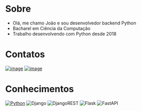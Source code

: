 # Sobre 
- Olá, me chamo João e sou desenvolvedor backend Python
- Bacharel em Ciência da Computação
- Trabalho desenvolvendo com Python desde 2018

# Contatos
[![image](https://img.shields.io/badge/LinkedIn-0077B5?style=for-the-badge&logo=linkedin&logoColor=white)](https://www.linkedin.com/in/macedo-dev/)
[![image](https://img.shields.io/badge/Gmail-D14836?style=for-the-badge&logo=gmail&logoColor=white)](mailto:macdjoao@gmail.com)

# Conhecimentos
[![Python](https://img.shields.io/badge/Python-3776AB?style=for-the-badge&logo=python&logoColor=white)](https://github.com/macdjoao/oraculum)
![Django](https://img.shields.io/badge/Django-092E20?style=for-the-badge&logo=django&logoColor=white)
![DjangoREST](https://img.shields.io/badge/DJANGO-REST-ff1709?style=for-the-badge&logo=django&logoColor=white&color=ff1709&labelColor=gray)
![Flask](https://img.shields.io/badge/Flask-000000?style=for-the-badge&logo=flask&logoColor=white)
![FastAPI](https://img.shields.io/badge/FastAPI-005571?style=for-the-badge&logo=fastapi)



<!---
macdjoao/macdjoao is a ✨ special ✨ repository because its `README.md` (this file) appears on your GitHub profile.
You can click the Preview link to take a look at your changes.
--->
